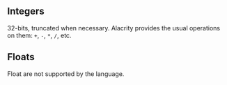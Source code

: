 [//]: # (title: Integer & Float)

## Integers

32-bits, truncated when necessary. Alacrity provides the usual operations on them: `+`, `-`, `*`, `/`, etc.

## Floats

Float are not supported by the language.